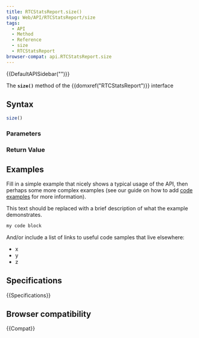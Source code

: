 ```yaml
---
title: RTCStatsReport.size()
slug: Web/API/RTCStatsReport/size
tags:
  - API
  - Method
  - Reference
  - size
  - RTCStatsReport
browser-compat: api.RTCStatsReport.size
---
```

{{DefaultAPISidebar("")}}

The **`size()`** method of the {{domxref("RTCStatsReport")}} interface 

## Syntax

```js
size()
```

### Parameters



### Return Value



## Examples

Fill in a simple example that nicely shows a typical usage of the API, then perhaps some more complex examples (see our guide on how to add [code examples](/en-US/docs/MDN/Contribute/Structures/Code_examples) for more information).

This text should be replaced with a brief description of what the example demonstrates.

```js
my code block
```

And/or include a list of links to useful code samples that live elsewhere:

*   x
*   y
*   z

## Specifications

{{Specifications}}

## Browser compatibility

{{Compat}}

